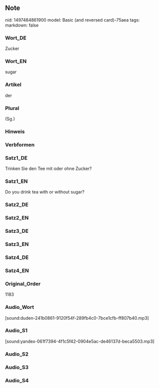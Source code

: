 ## Note
nid: 1497484861900
model: Basic (and reversed card)-75aea
tags: 
markdown: false

### Wort_DE
Zucker

### Wort_EN
sugar

### Artikel
der

### Plural
(Sg.)

### Hinweis


### Verbformen


### Satz1_DE
Trinken Sie den Tee mit oder ohne Zucker?

### Satz1_EN
Do you drink tea with or without sugar?

### Satz2_DE


### Satz2_EN


### Satz3_DE


### Satz3_EN


### Satz4_DE


### Satz4_EN


### Original_Order
1183

### Audio_Wort
[sound:duden-241b0861-9120f54f-289fb4c0-7bce1cfb-ff807b40.mp3]

### Audio_S1
[sound:yandex-061f7394-4f1c5f42-0904e5ac-de46137d-beca5503.mp3]

### Audio_S2


### Audio_S3


### Audio_S4

